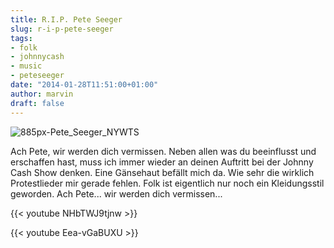```yaml
---
title: R.I.P. Pete Seeger
slug: r-i-p-pete-seeger
tags:
- folk
- johnnycash
- music
- peteseeger
date: "2014-01-28T11:51:00+01:00"
author: marvin
draft: false
---
```

![885px-Pete_Seeger_NYWTS](/images/885px-Pete_Seeger_NYWTS.jpg)

Ach Pete, wir werden dich vermissen. Neben allen was du beeinflusst und
erschaffen hast, muss ich immer wieder an deinen Auftritt bei der Johnny
Cash Show denken. Eine Gänsehaut befällt mich da. Wie sehr die wirklich
Protestlieder mir gerade fehlen. Folk ist eigentlich nur noch ein
Kleidungsstil geworden. Ach Pete... wir werden dich vermissen...

{{< youtube NHbTWJ9tjnw >}}

{{< youtube Eea-vGaBUXU >}}